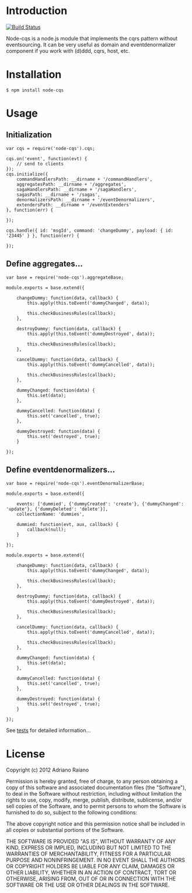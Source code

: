 # Introduction

[![Build Status](https://secure.travis-ci.org/adrai/node-cqs.png)](http://travis-ci.org/adrai/node-cqs)

Node-cqs is a node.js module that implements the cqrs pattern without eventsourcing.
It can be very useful as domain and eventdenormalizer component if you work with (d)ddd, cqrs, host, etc.

# Installation

    $ npm install node-cqs

# Usage

## Initialization

	var cqs = require('node-cqs').cqs;

	cqs.on('event', function(evt) {
        // send to clients
    });
    cqs.initialize({
        commandHandlersPath: __dirname + '/commandHandlers',
        aggregatesPath: __dirname + '/aggregates',
        sagaHandlersPath: __dirname + '/sagaHandlers',
        sagasPath: __dirname + '/sagas',
        denormalizersPath: __dirname + '/eventDenormalizers',
        extendersPath: __dirname + '/eventExtenders'
    }, function(err) {

    });

    cqs.handle({ id: 'msgId', command: 'changeDummy', payload: { id: '23445' } }, function(err) {

    });

## Define aggregates...

    var base = require('node-cqs').aggregateBase;

    module.exports = base.extend({

        changeDummy: function(data, callback) {
            this.apply(this.toEvent('dummyChanged', data));

            this.checkBusinessRules(callback);
        },

        destroyDummy: function(data, callback) {
            this.apply(this.toEvent('dummyDestroyed', data));

            this.checkBusinessRules(callback);
        },

        cancelDummy: function(data, callback) {
            this.apply(this.toEvent('dummyCancelled', data));

            this.checkBusinessRules(callback);
        },

        dummyChanged: function(data) {
            this.set(data);
        },

        dummyCancelled: function(data) {
            this.set('cancelled', true);
        },

        dummyDestroyed: function(data) {
            this.set('destroyed', true);
        }

    });

## Define eventdenormalizers...

    var base = require('node-cqs').eventDenormalizerBase;

    module.exports = base.extend({

        events: ['dummied', {'dummyCreated': 'create'}, {'dummyChanged': 'update'}, {'dummyDeleted': 'delete'}],
        collectionName: 'dummies',

        dummied: function(evt, aux, callback) {
            callback(null);
        }

    });

    module.exports = base.extend({

        changeDummy: function(data, callback) {
            this.apply(this.toEvent('dummyChanged', data));

            this.checkBusinessRules(callback);
        },

        destroyDummy: function(data, callback) {
            this.apply(this.toEvent('dummyDestroyed', data));

            this.checkBusinessRules(callback);
        },

        cancelDummy: function(data, callback) {
            this.apply(this.toEvent('dummyCancelled', data));

            this.checkBusinessRules(callback);
        },

        dummyChanged: function(data) {
            this.set(data);
        },

        dummyCancelled: function(data) {
            this.set('cancelled', true);
        },

        dummyDestroyed: function(data) {
            this.set('destroyed', true);
        }

    });

See [tests](https://github.com/adrai/node-cqs/tree/master/test) for detailed information...

# License

Copyright (c) 2012 Adriano Raiano

Permission is hereby granted, free of charge, to any person obtaining a copy
of this software and associated documentation files (the "Software"), to deal
in the Software without restriction, including without limitation the rights
to use, copy, modify, merge, publish, distribute, sublicense, and/or sell
copies of the Software, and to permit persons to whom the Software is
furnished to do so, subject to the following conditions:

The above copyright notice and this permission notice shall be included in
all copies or substantial portions of the Software.

THE SOFTWARE IS PROVIDED "AS IS", WITHOUT WARRANTY OF ANY KIND, EXPRESS OR
IMPLIED, INCLUDING BUT NOT LIMITED TO THE WARRANTIES OF MERCHANTABILITY,
FITNESS FOR A PARTICULAR PURPOSE AND NONINFRINGEMENT. IN NO EVENT SHALL THE
AUTHORS OR COPYRIGHT HOLDERS BE LIABLE FOR ANY CLAIM, DAMAGES OR OTHER
LIABILITY, WHETHER IN AN ACTION OF CONTRACT, TORT OR OTHERWISE, ARISING FROM,
OUT OF OR IN CONNECTION WITH THE SOFTWARE OR THE USE OR OTHER DEALINGS IN
THE SOFTWARE.
